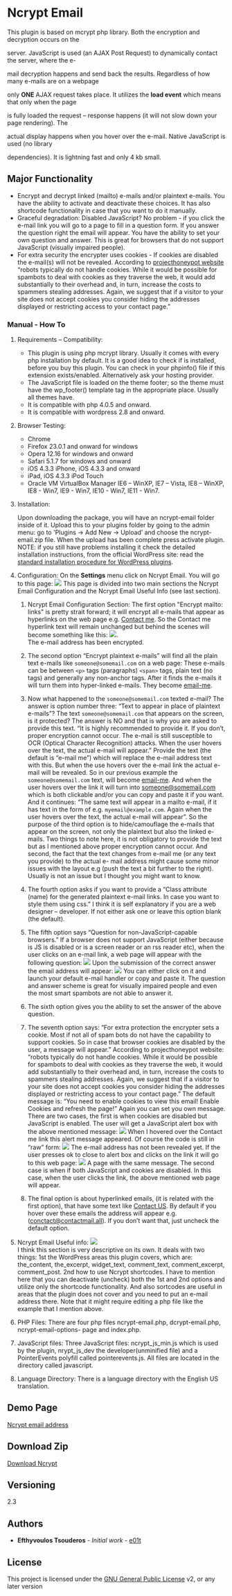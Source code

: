 ﻿# Ncrypt Email

This plugin is based on mcrypt php library. Both the encryption and decryption occurs on the 

server. JavaScript is used (an AJAX Post Request) to dynamically contact the server, where the e-

mail decryption happens and send back the results. Regardless of how many e-mails are on a webpage 

only **ONE** AJAX request takes place. It utilizes the **load event** which means that only when the page 

is fully loaded the request – response happens (it will not slow down your page rendering). The 

actual display happens when you hover over the e-mail. Native JavaScript is used (no library 

dependencies). It is lightning fast and only 4 kb small.

## Major Functionality

* Encrypt and decrypt linked (mailto) e-mails and/or plaintext e-mails. You have the ability to 
activate and deactivate these choices. It has also shortcode functionality in case that you want 
to do it manually.
* Graceful degradation: Disabled JavaScript? No problem - if you click the e-mail link you will go 
to a page to fill in a question form. If you answer the question right the email will appear.  You 
have the ability to set your own question and answer.  This is great for browsers that do not 
support JavaScript (visually impaired people).
* For extra security the encrypter uses cookies - If cookies are disabled the e-mail(s) will not 
be revealed. According to [projecthoneypot website](http://www.projecthoneypot.org/how_to_avoid_spambots_4.php) 
“robots typically do not handle cookies. While it would be possible for spambots to deal with cookies as they 
traverse the web, it would add substantially to their overhead and, in turn, increase the costs to spammers stealing 
addresses. Again, we suggest that if a visitor to your site does not accept cookies you consider 
hiding the addresses displayed or restricting access to your contact page.”

### Manual -  How To

1. Requirements – Compatibility:
    * This plugin is using php mcrypt library. Usually it comes with every php installation by 
default. It is a good idea to check if is installed, before you buy this plugin. You can check in 
your phpinfo() file if this extension exists/enabled. Alternatively ask your hosting provider.
    * The JavaScript file is loaded on the theme footer; so the theme must have the wp_footer() 
template tag in the appropriate place. Usually all themes have.
    * It is compatible with php 4.0.5 and onward.
    * It is compatible with wordpress 2.8 and onward.

2. Browser Testing:
    * Chrome
    * Firefox 23.0.1 and onward for windows
    * Opera 12.16 for windows and onward
    * Safari 5.1.7 for windows and onward
    * iOS 4.3.3 iPhone, iOS 4.3.3 and onward
    * iPad, iOS 4.3.3 iPod Touch 
    * Oracle VM VirtualBox Manager IE6 – WinXP, IE7 – Vista, IE8 – WinXP, IE8 - Win7, IE9 - Win7, 
IE10 - Win7, IE11 - Win7.

3. Installation:

   Upon downloading the package, you will have an ncrypt-email folder inside of it. Upload this to 
your plugins folder by going to the admin menu: go to 'Plugins -> Add New -> Upload’ and choose 
the ncrypt-email.zip file. When the upload has been complete press activate plugin. NOTE: if you 
still have problems installing it check the detailed installation instructions, from the official 
WordPress site: read the [standard installation procedure for WordPress plugins](https://codex.wordpress.org/Managing_Plugins#Installing_Plugins).
4. Configuration: On the **Settings** menu click on Ncrypt Email. You will go to this page:
![](readme_images/ncrypt%20email_settings_screen_new.JPG)
This page is divided into two main sections the Ncrypt Email Configuration and the Ncrypt Email 
Useful Info (see last section).

    1. Ncrypt Email Configuration Section: The first option "Encrypt mailto: links" is pretty strait 
forward; it will encrypt all e-mails that appear as hyperlinks on the web page e.g. [Contact me](mailto:contact_me@mail.com). So the Contact me hyperlink text will remain unchanged but behind the scenes will become something like this: 
![](readme_images/encrypted_email_address.JPG).    
The e-mail address has been encrypted.

    2. The second option “Encrypt plaintext e-mails” will find all the plain text e-mails like `someone@somemail.com` on a web page: These e-mails can be between `<p>` tags (paragraphs) `<span>` tags, plain text (no tags) and generally any non-anchor <a > tags. After it finds the e-mails it will turn them into hyper-linked e-mails. They become [email-me](mailto:someone@somemail.mal).
    
    3. Now what happened to the `someone@somemail.com` texted e-mail? The answer is option number three: “Text 
to appear in place of plaintext e-mails”? The text `someone@somemail.com` that appears on the 
screen, is it protected? The answer is NO and that is why you are asked to provide this text. “It 
is highly recommended to provide it. If you don’t, proper encryption cannot occur. The e-mail is 
still susceptible to OCR (Optical Character Recognition) attacks. When the user hovers over the 
text, the actual e-mail will appear.” Provide the text (the default is “e-mail 
me”) which will replace the e-mail address text with this. But when the use hovers over the e-mail 
link the actual e-mail will be revealed. So in our previous example the `someone@somemail.com` 
text, will become [email-me](mailto:someone@somemail.com). And when the user hovers over the link it will turn into 
someone@somemail.com which is both clickable and/or you can copy and paste it if you want. 
And it continues: “The same text will appear in a mailto e-mail, if it has text in the form of 
e.g. `myemail@example.com`. Again when the user hovers over the text, the actual e-mail will 
appear”. So the purpose of the third option is to hide/camouflage the e-mails that appear on the 
screen, not only the plaintext but also the linked e-mails. Two things to note here, it is not 
obligatory to provide the text but as I mentioned above proper encryption cannot occur. And 
second, the fact that the text changes from e-mail me (or any text you provide) to the actual e-
mail address might cause some minor issues with the layout e.g (push the text a bit further to the 
right). Usually is not an issue but I thought you might want to know.
    4. The fourth option asks if you want to provide a “Class attribute (name) for the generated 
plaintext e-mail links. In case you want to style them using css.” I think it is self explanatory 
if you are a web designer – developer. If not either ask one or leave this option blank (the 
default).
    5. The fifth option says “Question for non-JavaScript-capable browsers.” If a browser does not 
support JavaScript (either because is JS is disabled or is a screen reader or an rss reader etc), 
when the user clicks on an e-mail link, a web page will appear with the following question: ![](readme_images/question.JPG) Upon the submission of the correct answer the email address will appear: ![](readme_images/answer.JPG)
You can either click on it and launch your default e-mail handler or copy and paste it. The 
question and answer scheme is great for visually impaired people and even the most smart spambots 
are not able to answer it.
   6. The sixth option gives you the ability to set the answer of the above question. 
   7. The seventh option says: “For extra protection the encrypter sets a cookie. Most if not all of 
spam bots do not have the capability to support cookies. So in case that browser cookies are 
disabled by the user, a message will appear.” According to projecthoneypot website: “robots 
typically do not handle cookies. While it would be possible for spambots to deal with cookies as 
they traverse the web, it would add substantially to their overhead and, in turn, increase the 
costs to spammers stealing addresses. Again, we suggest that if a visitor to your site does not 
accept cookies you consider hiding the addresses displayed or restricting access to your contact 
page.” The default message is: “You need to enable cookies to view this email! Enable Cookies and 
refresh the page!” Again you can set you own message. There are two cases, the first is when 
cookies are disabled but JavaScript is enabled. The user will get a JavaScript alert box with the 
above mentioned message:
![](readme_images/cookie_alert.JPG)
When I hovered over the Contact me link this alert message appeared. Of course the code is still in “raw” form:
![](readme_images/encrypted_email_address_contact_me.JPG)
The e-mail address has not been revealed yet. If the user presses ok to close to alert box and clicks on the link it will go to this web page:
![](readme_images/enable_cookies.JPG)
A page with the same message.
The second case is when if both JavaScript and cookies are disabled. In this case, when the user 
clicks the link, the above mentioned web page will appear.
    8. The final option is about hyperlinked emails, (it is related with the first option), that have some text like [Contact US](mailto:conctact@contactmail.all). By default if you hover over these emails the address will appear e.g. (conctact@contactmail.all). If you don’t want that, just uncheck the default option.

5. Ncrypt Email Useful info:
![](readme_images/ncrypt_email_useful_info.JPG)       
I think this section is very descriptive on its own. It deals with two things: 1st the WordPress 
areas this plugin covers, which are: the_content, the_excerpt, widget_text, comment_text, 
comment_excerpt, comment_post. 2nd how to use Ncrypt shortcodes. I have to mention here that you 
can deactivate (uncheck) both the 1st and 2nd options and utilize only the shortcode 
functionality. And also sortcodes are useful in areas that the plugin does not cover and you need 
to put an e-mail address there. Note that it might require editing a php file like the example 
that I mention above.
6. PHP Files: There are four php files ncrypt-email.php, dcrypt-email.php, ncrypt-email-options-
page and index.php.
7. JavaScript files: Three JavaScript files: ncrypt_js_min.js which is used by the plugin, 
nrypt_js_dev the developer(unminified file) and a PointerEvents polyfill called pointerevents.js. 
All files are located in the directory called javascript.
8. Language Directory: There is a language directory with the English US translation.
## Demo Page
[Ncrypt email address](http://ncrypt-email-address.onlinewebshop.net/)
## Download Zip
[Download Ncrypt](ncrypt-email.zip?raw=true)
## Versioning
2.3 
## Authors
* **Efthyvoulos Tsouderos** - *Initial work* - [e01t](https://github.com/E01T)
## License
This project is licensed under the [GNU General Public License](https://www.gnu.org/licenses/license-list.html#GPLCompatibleLicenses) 
v2, or any later version

